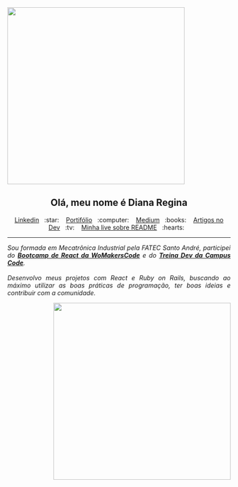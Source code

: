 <img src="https://user-images.githubusercontent.com/46378210/87106214-4a117480-c233-11ea-9956-633d796947f0.png" width="400"/>

<p align="center">
<h2 align="center">Olá, meu nome é Diana Regina</h2> 
  

<p align="center">
  <a href="https://www.linkedin.com/in/diana-regina-a96840173/">Linkedin</a>&nbsp;&nbsp;&nbsp;:star:&nbsp;&nbsp;&nbsp;
  <a href="https://dianaregina.netlify.app/">Portifólio</a>&nbsp;&nbsp;&nbsp;:computer:&nbsp;&nbsp;&nbsp;
  <a href="https://medium.com/@dianareginadr19">Medium</a>&nbsp;&nbsp;&nbsp;:books:&nbsp;&nbsp;&nbsp;
  <a href="https://dev.to/dianaops">Artigos no Dev</a>&nbsp;&nbsp;&nbsp;:tv:&nbsp;&nbsp;&nbsp;
  <a href="https://www.youtube.com/watch?v=2A_ebBA3jzM&t=3951s">Minha live sobre README</a>&nbsp;&nbsp;&nbsp;:hearts:&nbsp;&nbsp;&nbsp;
</p>

</p>

<hr>

<em align="justify">

Sou formada em Mecatrônica Industrial pela FATEC Santo André, participei do [**Bootcamp de React da WoMakersCode**](https://github.com/reginadiana/womakerscode-react) e do [**Treina Dev da Campus Code**](https://github.com/reginadiana/treina-dev-turma-3).
<br><br>
Desenvolvo meus projetos com React e Ruby on Rails, buscando ao máximo utilizar as boas práticas de programação, ter boas ideias e contribuir com a comunidade.

</em>

<p align="right">
<img src="https://user-images.githubusercontent.com/46378210/87106217-4b42a180-c233-11ea-855c-5332d1651e3a.png" width="400"/>
</p>
